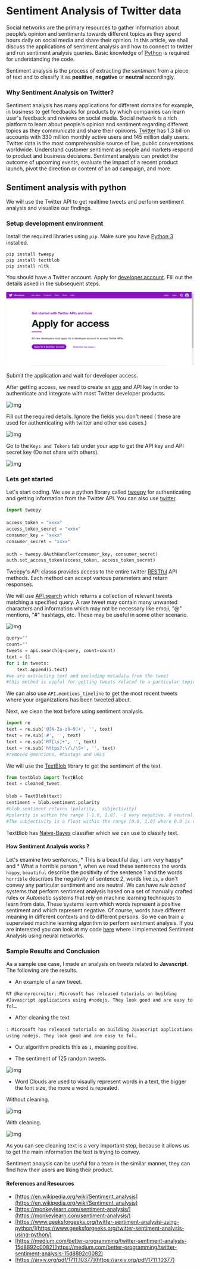 # Sentiment Analysis of Twitter data
Social networks are the primary resources to gather information about people’s opinion and sentiments towards different topics as they spend hours daily on social media and share their opinion. In this article, we shall discuss the applications of sentiment analysis and how to connect to twitter and run sentiment analysis queries. Basic knowledge of [Python](https://www.python.org/about/gettingstarted/) is required for understanding the code. 

Sentiment analysis is the process of extracting the *sentiment* from a piece of text and to classify it as **positive**, **negative** or **neutral** accordingly.

### Why Sentiment Analysis on Twitter?

Sentiment analysis has many applications for different domains for example, in business to get feedbacks for products by which companies can learn user's feedback and reviews on social media.  Social network is a rich platform to learn about people's opinion and sentiment regarding different topics as they communicate and share their opinions. [Twitter](https://twitter.com/) has 1.3 billion accounts with 330 million monthly active users and 145 million daily users. Twitter data is the most comprehensible source of live, public conversations worldwide. Understand customer sentiment as people and markets respond to product and business decisions. Sentiment analysis can predict the outcome of upcoming events, evaluate the impact of a recent product launch, pivot the direction or content of an ad campaign, and more.  

## Sentiment analysis with python

We will use the Twitter API to get realtime tweets and perform sentiment analysis and visualize our findings.

### Setup development environment 
Install the required libraries using `pip`. Make sure you have [Python 3](https://www.python.org/downloads/) installed.
	
	pip install tweepy
	pip install textblob
	pip install nltk

You should have a Twitter account. Apply for [developer account](https://developer.twitter.com/en/apply-for-access). Fill out the details asked in the subsequent steps. 

![img](apply.png)

Submit the application and wait for developer access.

After getting access, we need to create an [app](https://developer.twitter.com/en/apps/) and API key in order to authenticate and integrate with most Twitter developer products.

![img](/engineering-education/sentiment-analysis/create1.png)

Fill out the required details. Ignore the fields you don't need ( these are used for authenticating with twitter and other use cases.)

![img](/engineering-education/sentiment-analysis/form.png)

Go to the `Keys and Tokens` tab under your app to get the API key and API secret key (Do not share with others). 

![img](/engineering-education/sentiment-analysis/tokens.png)

### Lets get started
Let's start coding. We use a python library called [tweepy](https://tweepy.org) for authenticating and getting information from the Twitter API. You can also use [twitter](https://pypi.org/project/twitter/).

```python
import tweepy

access_token = "xxxx"
access_token_secret = "xxxx"
consumer_key = "xxxx"
consumer_secret = "xxxx"

auth = tweepy.OAuthHandler(consumer_key, consumer_secret)
auth.set_access_token(access_token, access_token_secret)
```
Tweepy's API classs provides access to the entire twitter [RESTful](https://www.tutorialspoint.com/restful/restful_introduction.htm) API methods. Each method can accept various parameters and return responses. 

We will use [API.search](http://docs.tweepy.org/en/latest/api.html) which returns a collection of relevant tweets matching a specified query. A raw tweet may contain many unwanted characters and information which may not be necessary like emoji, "@" mentions, "#" hashtags, etc. These may be useful in some other scenario.

![img](/engineering-education/sentiment-analysis/search.png)

```python
query=""
count=""
tweets = api.search(q=query, count=count) 
text = []
for i in tweets:
	text.append(i.text)
#we are extracting text and excluding metadata from the tweet
#this method is useful for getting tweets related to a particular topic
```
We can also use `API.mentions_timeline` to get the most recent tweets where your organizations has been tweeted about. 

Next, we clean the text before using sentiment analysis. 

```python
import re
text = re.sub('@[A-Za-z0–9]+', '', text)
text = re.sub('#', '', text)
text = re.sub('RT[\s]+', '', text)
text = re.sub('https?:\/\/\S+', '', text)
#removed @mentions, #hastags and URLs
```
We will use the [TextBlob](https://textblob.readthedocs.io/en/dev/quickstart.html?highlight=sentiment#sentiment-analysis) library to get the sentiment of the text. 

```python
from textblob import TextBlob 
text = cleaned_tweet

blob = TextBlob(text)
sentiment = blob.sentiment.polarity
#blob.sentiment returns (polarity,  subjectivity)
#polarity is within the range [-1.0, 1.0]. -1 very negative. 0 neutral. 1 very positive
#The subjectivity is a float within the range [0.0, 1.0] where 0.0 is very objective and 1.0 is very subjective.
```
TextBlob has [Naive-Bayes](https://en.wikipedia.org/wiki/Naive_Bayes_classifier) classifier which we can use to classify text.

#### How Sentiment Analysis works ?

Let's examine two sentences, * This is a beautiful day, I am very happy* and * What a horrible person *, when we read these sentences the words `happy`, `beautiful` describe the positivity of the sentence 1 and the words `horrible` describes the negativity of sentence 2, words like `is`, `a` don't convey any particular sentiment and are neutral. We can have *rule based* systems that perform sentiment analysis based on a set of manually crafted rules or *Automatic* systems that rely on machine learning techniques to learn from data. These systems learn which words represent a positive sentiment and which represent negative. Of course, words have different meaning in different contexts and to different persons. So we can train a supervised machine learning algorithm to perform sentiment analysis. If you are interested you can look at my code [here](https://github.com/rohanreddych/stuff) where I implemented Sentiment Analysis using neural networks. 

### Sample Results and Conclusion

As a sample use case, I made an analysis on tweets related to **Javascript**. The following are the results.

* An example of a raw tweet.

`RT @kennyrecruiter: Microsoft has released tutorials on building #Javascript applications using #nodejs. They look good and are easy to fol…`

* After cleaning the text

`: Microsoft has released tutorials on building Javascript applications using nodejs. They look good and are easy to fol…`

* Our algorithm predicts this as `1`, meaning positive.

* The sentiment of 125 random tweets.

![img](/engineering-education/sentiment-analysis/bar.png)

* Word Clouds are used to visaully represent words in a text, the bigger the font size, the more a word is repeated. 

Without cleaning.

![img](/engineering-education/sentiment-analysis/dirty-word.png)

With cleaning.

![img](/engineering-education/sentiment-analysis/clean-word.png)

As you can see cleaning text is a very important step, because it allows us to get the main information the text is trying to convey.

Sentiment analysis can be useful for a team in the similar manner, they can find how their users are liking their product.

#### References and Resources

* [https://en.wikipedia.org/wiki/Sentiment_analysis](https://en.wikipedia.org/wiki/Sentiment_analysis)
* [https://monkeylearn.com/sentiment-analysis/](https://monkeylearn.com/sentiment-analysis/)
* [https://www.geeksforgeeks.org/twitter-sentiment-analysis-using-python/](https://www.geeksforgeeks.org/twitter-sentiment-analysis-using-python/)
* [https://medium.com/better-programming/twitter-sentiment-analysis-15d8892c0082](https://medium.com/better-programming/twitter-sentiment-analysis-15d8892c0082)
* [https://arxiv.org/pdf/1711.10377](https://arxiv.org/pdf/1711.10377)

